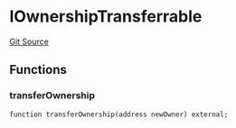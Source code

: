 # IOwnershipTransferrable
[Git Source](https://github.com/orbland/orb/blob/632d3f84a1d175499b6e0bdcec3c35c110926ac6/src/OrbPondV2.sol)


## Functions
### transferOwnership


```solidity
function transferOwnership(address newOwner) external;
```

